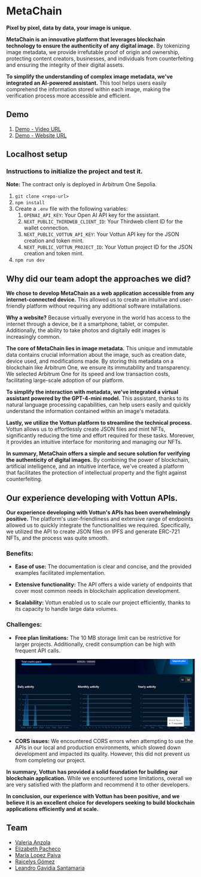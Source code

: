 # MetaChain

**Pixel by pixel, data by data, your image is unique.**

**MetaChain is an innovative platform that leverages blockchain technology to ensure the authenticity of any digital image.** By tokenizing image metadata, we provide irrefutable proof of origin and ownership, protecting content creators, businesses, and individuals from counterfeiting and ensuring the integrity of their digital assets.

**To simplify the understanding of complex image metadata, we've integrated an AI-powered assistant.** This tool helps users easily comprehend the information stored within each image, making the verification process more accessible and efficient.

## Demo

1. [Demo - Video URL](https://drive.google.com/file/d/19dC1lU7JC-a9RY5__MoIwoBJP2y4At3-/view?usp=sharing)
2. [Demo - Website URL](https://metachain-umber.vercel.app/)

## Localhost setup

### Instructions to initialize the project and test it.

**Note:** The contract only is deployed in Arbitrum One Sepolia.

1. `git clone <repo-url>`
2. `npm install`
3. Create a `.env` file with the following variables:
   1. `OPENAI_API_KEY`: Your Open AI API key for the assistant.
   2. `NEXT_PUBLIC_THIRDWEB_CLIENT_ID`: Your Thirdweb client ID for the wallet connection.
   3. `NEXT_PUBLIC_VOTTUN_API_KEY`: Your Vottun API key for the JSON creation and token mint.
   4. `NEXT_PUBLIC_VOTTUN_PROJECT_ID`: Your Vottun project ID for the JSON creation and token mint.
4. `npm run dev`

## Why did our team adopt the approaches we did?

**We chose to develop MetaChain as a web application accessible from any internet-connected device.** This allowed us to create an intuitive and user-friendly platform without requiring any additional software installations.

**Why a website?** Because virtually everyone in the world has access to the internet through a device, be it a smartphone, tablet, or computer. Additionally, the ability to take photos and digitally edit images is increasingly common.

**The core of MetaChain lies in image metadata.** This unique and immutable data contains crucial information about the image, such as creation date, device used, and modifications made. By storing this metadata on a blockchain like Arbitrum One, we ensure its immutability and transparency. We selected Arbitrum One for its speed and low transaction costs, facilitating large-scale adoption of our platform.

**To simplify the interaction with metadata, we've integrated a virtual assistant powered by the GPT-4-mini model.** This assistant, thanks to its natural language processing capabilities, can help users easily and quickly understand the information contained within an image's metadata.

**Lastly, we utilize the Vottun platform to streamline the technical process.** Vottun allows us to effortlessly create JSON files and mint NFTs, significantly reducing the time and effort required for these tasks. Moreover, it provides an intuitive interface for monitoring and managing our NFTs.

**In summary, MetaChain offers a simple and secure solution for verifying the authenticity of digital images.** By combining the power of blockchain, artificial intelligence, and an intuitive interface, we've created a platform that facilitates the protection of intellectual property and the fight against counterfeiting.

## Our experience developing with Vottun APIs.

**Our experience developing with Vottun's APIs has been overwhelmingly positive.** The platform's user-friendliness and extensive range of endpoints allowed us to quickly integrate the functionalities we required. Specifically, we utilized the API to create JSON files on IPFS and generate ERC-721 NFTs, and the process was quite smooth.

### Benefits:

- **Ease of use:** The documentation is clear and concise, and the provided examples facilitated implementation.
 
- **Extensive functionality:** The API offers a wide variety of endpoints that cover most common needs in blockchain application development.
  
- **Scalability:** Vottun enabled us to scale our project efficiently, thanks to its capacity to handle large data volumes.
 
### Challenges:

- **Free plan limitations:** The 10 MB storage limit can be restrictive for larger projects. Additionally, credit consumption can be high with frequent API calls.
  
    ![Credits spent](credits-spent.png)
  
- **CORS issues:** We encountered CORS errors when attempting to use the APIs in our local and production environments, which slowed down development and impacted its quality. However, this did not prevent us from completing our project.

**In summary, Vottun has provided a solid foundation for building our blockchain application.** While we encountered some limitations, overall we are very satisfied with the platform and recommend it to other developers.

**In conclusion, our experience with Vottun has been positive, and we believe it is an excellent choice for developers seeking to build blockchain applications efficiently and at scale.**

## Team

- [Valeria Anzola](https://www.linkedin.com/in/valeria-valentina-35a352302/)
- [Elizabeth Pacheco](https://www.linkedin.com/in/elizabeth-pacheco-19b9b1261/)
- [Maria Lopez Paiva](https://www.linkedin.com/in/maria-lopez-paiva/)
- [Raicelys Gómez](https://www.linkedin.com/in/gorayii/)
- [Leandro Gavidia Santamaria](https://www.linkedin.com/in/leandrogavidia/)

